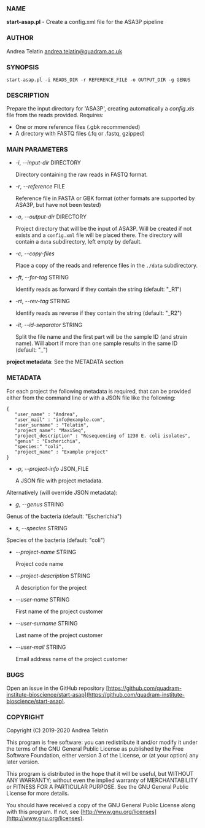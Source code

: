 ### NAME

**start-asap.pl** - Create a config.xml file for the ASA3P pipeline

### AUTHOR

Andrea Telatin <andrea.telatin@quadram.ac.uk>

### SYNOPSIS

```
start-asap.pl -i READS_DIR -r REFERENCE_FILE -o OUTPUT_DIR -g GENUS
```

### DESCRIPTION

Prepare the input directory for 'ASA3P', creating automatically a _config.xls_ file from the reads provided.
Requires:
* One or more reference files (.gbk recommended)
* A directory with FASTQ files (.fq or .fastq, gzipped)


### MAIN PARAMETERS

- _-i_, _--input-dir_ DIRECTORY

    Directory containing the raw reads in FASTQ format. 

- _-r_, _--reference_ FILE

    Reference file in FASTA or GBK format (other formats are supported by ASA3P, but have not been tested)

- _-o_, _--output-dir_ DIRECTORY

    Project directory that will be the input of ASA3P. Will be created if not exists and
    a `config.xml` file will be placed there. The directory will contain a `data` subdirectory,
    left empty by default.


- _-c_, _--copy-files_ 

    Place a copy of the reads and reference files in the `./data` subdirectory.

- _-ft_, _--for-tag_ STRING

    Identify reads as forward if they contain the string (default: "_R1")

- _-rt_, _--rev-tag_ STRING

    Identify reads as reverse if they contain the string (default: "_R2")

- _-it_, _--id-separator_ STRING 

    Split the file name and the first part will be the sample ID (and strain name). Will abort if more than one sample results in the same ID (default: "_")



**project metadata**: See the METADATA section

### METADATA

For each project the following metadata is required, that can be provided either from the command line or with a JSON file
like the following:

    {
       "user_name" : "Andrea",
       "user_mail" : "info@example.com",
       "user_surname" : "Telatin",
       "project_name": "MaxiSeq",
       "project_description" : "Resequencing of 1230 E. coli isolates",
       "genus" : "Escherichia",
	   "species:" "coli",
       "project_name" : "Example project"
    }

- _-p_, _--project-info_ JSON\_FILE

    A JSON file with project metadata. 

Alternatively (will override JSON metadata):

- _g_, _--genus_ STRING

Genus of the bacteria (default: "Escherichia")

- _s_, _--species_ STRING

Species of the bacteria (default: "coli")

- _--project-name_ STRING

    Project code name

- _--project-description_ STRING

    A description for the project

- _--user-name_ STRING

    First name of the project customer

- _--user-surname_ STRING

    Last name of the project customer

- _--user-mail_ STRING

    Email address name of the project customer

### BUGS

Open an issue in the GitHub repository 
[https://github.com/quadram-institute-bioscience/start-asap](https://github.com/quadram-institute-bioscience/start-asap).

### COPYRIGHT

Copyright (C) 2019-2020 Andrea Telatin 

This program is free software: you can redistribute it and/or modify
it under the terms of the GNU General Public License as published by
the Free Software Foundation, either version 3 of the License, or
(at your option) any later version.

This program is distributed in the hope that it will be useful,
but WITHOUT ANY WARRANTY; without even the implied warranty of
MERCHANTABILITY or FITNESS FOR A PARTICULAR PURPOSE.  See the
GNU General Public License for more details.

You should have received a copy of the GNU General Public License
along with this program.  If not, see [http://www.gnu.org/licenses](http://www.gnu.org/licenses).
